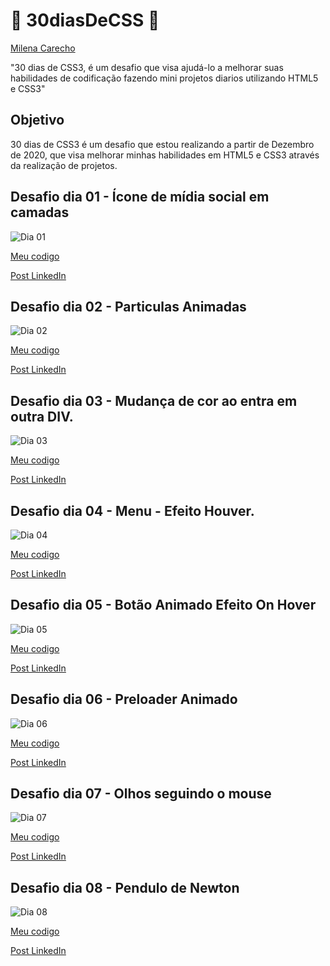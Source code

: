 # 🚀 30diasDeCSS 🚀
[Milena Carecho](https://github.com/MilenaCarecho) 

"30 dias de CSS3, é um desafio que visa ajudá-lo a melhorar suas habilidades de codificação fazendo mini projetos diarios utilizando HTML5 e CSS3"


 ## Objetivo

30 dias de CSS3 é um desafio que estou realizando a partir de Dezembro de 2020, que visa melhorar minhas habilidades em HTML5 e CSS3 através da realização de projetos.

##  Desafio dia 01 - Ícone de mídia social em camadas <a name="id01"></a>
![Dia 01](https://i.imgur.com/Es5tOLy.gif)

[Meu codigo](https://github.com/WeslleyRocha/Desafio_CSS/tree/main/Dia%2001)

[Post LinkedIn](https://www.linkedin.com/feed/update/urn:li:activity:6743721301434757120/) 


##  Desafio dia 02 - Particulas Animadas <a name="id02"></a>
![Dia 02](https://i.imgur.com/257apT7.jpg)

[Meu codigo](https://github.com/WeslleyRocha/Desafio_CSS/tree/main/Dia%2002)

[Post LinkedIn](https://www.linkedin.com/feed/update/urn:li:activity:6744013632016793600/) 


##  Desafio dia 03 - Mudança de cor ao entra em outra DIV. <a name="id03"></a>
![Dia 03](https://i.imgur.com/3FIDUG0.gif)

[Meu codigo](https://github.com/WeslleyRocha/Desafio_CSS/tree/main/Dia%2003)

[Post LinkedIn](https://www.linkedin.com/in/weslleyrocha/detail/recent-activity/) 


##  Desafio dia 04 - Menu - Efeito Houver. <a name="id03"></a>
![Dia 04](https://i.imgur.com/DuEuaik.gif)

[Meu codigo](https://github.com/WeslleyRocha/Desafio_CSS/tree/main/Dia%2004)

[Post LinkedIn](https://www.linkedin.com/feed/update/urn:li:activity:6744785691982491648/) 

##  Desafio dia 05  - Botão Animado Efeito On Hover <a name="id03"></a>
![Dia 05](https://i.imgur.com/KJxlyqy.gif)

[Meu codigo](https://github.com/WeslleyRocha/Desafio_CSS/tree/main/Dia%2005)

[Post LinkedIn](https://www.linkedin.com/feed/update/urn:li:activity:6745501901468536832/) 

##  Desafio dia 06  - Preloader Animado <a name="id03"></a>
![Dia 06](https://i.imgur.com/mzSQZk8.gif)

[Meu codigo](https://github.com/WeslleyRocha/Desafio_CSS/tree/main/Dia%2006)

[Post LinkedIn](https://www.linkedin.com/posts/weslleyrocha_dia06-devs-css-activity-6745894117911355392-X1ct) 


##  Desafio dia 07 - Olhos seguindo o mouse <a name="id03"></a>
![Dia 07](https://i.imgur.com/1qVPGjk.gif)

[Meu codigo](https://github.com/WeslleyRocha/Desafio_CSS/tree/main/Dia%2007)

[Post LinkedIn](https://www.linkedin.com/feed/update/urn:li:activity:6747189656284106752/) 


##  Desafio dia 08 - Pendulo de Newton <a name="id03"></a>
![Dia 08](https://i.imgur.com/LlPD6u1.gif)

[Meu codigo](https://github.com/WeslleyRocha/Desafio_CSS/tree/main/Dia%2008)

[Post LinkedIn]() 

